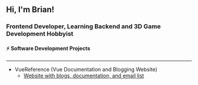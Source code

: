 ## Hi, I'm Brian!
### Frontend Developer, Learning Backend and 3D Game Development Hobbyist

#### ⚡ Software Development Projects
-----
- VueReference (Vue Documentation and Blogging Website)
  - [Website with blogs, documentation, and email list](https://vuereference.com/)
<!--
**BrianDriscollCode/BrianDriscollCode** is a ✨ _special_ ✨ repository because its `README.md` (this file) appears on your GitHub profile.

Here are some ideas to get you started:

- 🔭 I’m currently working on ...
- 🌱 I’m currently learning ...
- 👯 I’m looking to collaborate on ...
- 🤔 I’m looking for help with ...
- 💬 Ask me about ...
- 📫 How to reach me: ...
- 😄 Pronouns: ...
- ⚡ Fun fact: ...
-->
